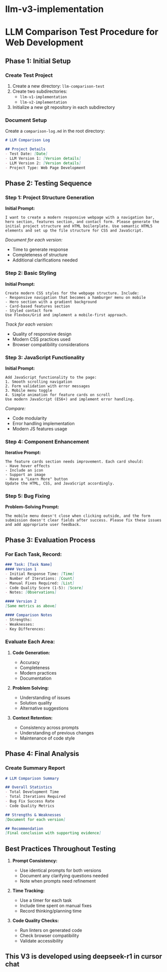 # llm-v3-implementation
# LLM Comparison Test Procedure for Web Development

## Phase 1: Initial Setup

### Create Test Project
1. Create a new directory: `llm-comparison-test`
2. Create two subdirectories:
   - `llm-v1-implementation`
   - `llm-v2-implementation`
3. Initialize a new git repository in each subdirectory

### Document Setup
Create a `comparison-log.md` in the root directory:
```markdown
# LLM Comparison Log

## Project Details
- Test Date: [Date]
- LLM Version 1: [Version details]
- LLM Version 2: [Version details]
- Project Type: Web Page Development
```

## Phase 2: Testing Sequence

### Step 1: Project Structure Generation
**Initial Prompt:**
```
I want to create a modern responsive webpage with a navigation bar, hero section, features section, and contact form. Please generate the initial project structure and HTML boilerplate. Use semantic HTML5 elements and set up the file structure for CSS and JavaScript.
```

*Document for each version:*
- Time to generate response
- Completeness of structure
- Additional clarifications needed

### Step 2: Basic Styling
**Initial Prompt:**
```
Create modern CSS styles for the webpage structure. Include:
- Responsive navigation that becomes a hamburger menu on mobile
- Hero section with a gradient background
- Card-based features section
- Styled contact form
Use Flexbox/Grid and implement a mobile-first approach.
```

*Track for each version:*
- Quality of responsive design
- Modern CSS practices used
- Browser compatibility considerations

### Step 3: JavaScript Functionality
**Initial Prompt:**
```
Add JavaScript functionality to the page:
1. Smooth scrolling navigation
2. Form validation with error messages
3. Mobile menu toggle
4. Simple animation for feature cards on scroll
Use modern JavaScript (ES6+) and implement error handling.
```

*Compare:*
- Code modularity
- Error handling implementation
- Modern JS features usage

### Step 4: Component Enhancement
**Iterative Prompt:**
```
The feature cards section needs improvement. Each card should:
- Have hover effects
- Include an icon
- Support an image
- Have a "Learn More" button
Update the HTML, CSS, and JavaScript accordingly.
```

### Step 5: Bug Fixing
**Problem-Solving Prompt:**
```
The mobile menu doesn't close when clicking outside, and the form submission doesn't clear fields after success. Please fix these issues and add appropriate user feedback.
```

## Phase 3: Evaluation Process

### For Each Task, Record:
```markdown
### Task: [Task Name]
#### Version 1
- Initial Response Time: [Time]
- Number of Iterations: [Count]
- Manual Fixes Required: [List]
- Code Quality Score (1-5): [Score]
- Notes: [Observations]

#### Version 2
[Same metrics as above]

#### Comparison Notes
- Strengths:
- Weaknesses:
- Key Differences:
```

### Evaluate Each Area:
1. **Code Generation:**
   - Accuracy
   - Completeness
   - Modern practices
   - Documentation

2. **Problem Solving:**
   - Understanding of issues
   - Solution quality
   - Alternative suggestions

3. **Context Retention:**
   - Consistency across prompts
   - Understanding of previous changes
   - Maintenance of code style

## Phase 4: Final Analysis

### Create Summary Report
```markdown
# LLM Comparison Summary

## Overall Statistics
- Total Development Time
- Total Iterations Required
- Bug Fix Success Rate
- Code Quality Metrics

## Strengths & Weaknesses
[Document for each version]

## Recommendation
[Final conclusion with supporting evidence]
```

## Best Practices Throughout Testing

1. **Prompt Consistency:**
   - Use identical prompts for both versions
   - Document any clarifying questions needed
   - Note when prompts need refinement

2. **Time Tracking:**
   - Use a timer for each task
   - Include time spent on manual fixes
   - Record thinking/planning time

3. **Code Quality Checks:**
   - Run linters on generated code
   - Check browser compatibility
   - Validate accessibility

## This V3 is developed using deepseek-r1 in cursor chat
